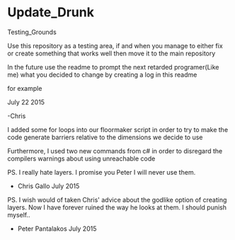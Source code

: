 # Update_Drunk
Testing_Grounds

Use this repository as a testing area, if and when you manage to either fix or create something that works well
then move it to the main repository

In the future use the readme to prompt the next retarded programer(Like me) what you decided to change by creating a log in this readme

for example

July 22 2015

-Chris


I added some for loops into our floormaker script in order to try to make the code generate barriers relative to the dimensions we decide to use

Furthermore, I used two  new commands from c# in order to disregard the compilers warnings about using unreachable code










PS. I really hate layers. I promise you Peter I will never use them. 

- Chris Gallo July 2015

PS. I wish would of taken Chris' advice about the godlike option of creating layers. Now I have forever ruined the way he 
looks at them. I should punish myself.. 

- Peter Pantalakos July 2015
